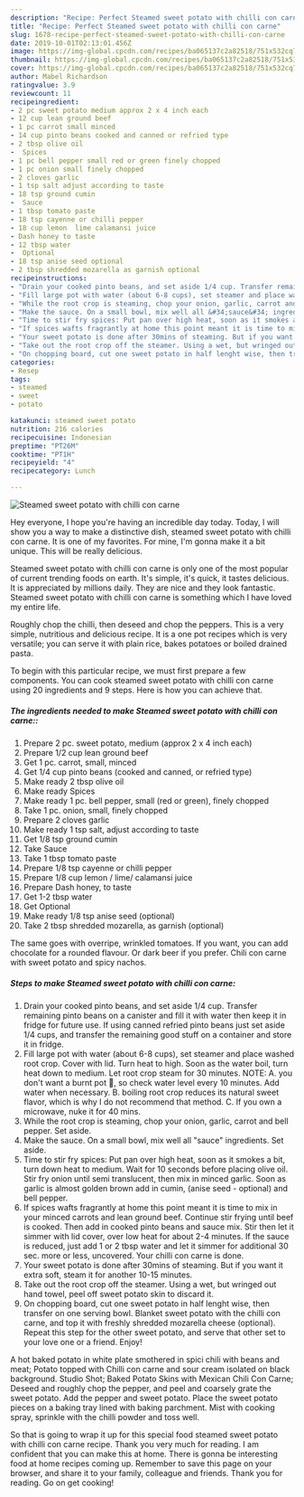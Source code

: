 ```yaml
---
description: "Recipe: Perfect Steamed sweet potato with chilli con carne"
title: "Recipe: Perfect Steamed sweet potato with chilli con carne"
slug: 1678-recipe-perfect-steamed-sweet-potato-with-chilli-con-carne
date: 2019-10-01T02:13:01.456Z
image: https://img-global.cpcdn.com/recipes/ba065137c2a82518/751x532cq70/steamed-sweet-potato-with-chilli-con-carne-recipe-main-photo.jpg
thumbnail: https://img-global.cpcdn.com/recipes/ba065137c2a82518/751x532cq70/steamed-sweet-potato-with-chilli-con-carne-recipe-main-photo.jpg
cover: https://img-global.cpcdn.com/recipes/ba065137c2a82518/751x532cq70/steamed-sweet-potato-with-chilli-con-carne-recipe-main-photo.jpg
author: Mabel Richardson
ratingvalue: 3.9
reviewcount: 11
recipeingredient:
- 2 pc sweet potato medium approx 2 x 4 inch each
- 12 cup lean ground beef
- 1 pc carrot small minced
- 14 cup pinto beans cooked and canned or refried type
- 2 tbsp olive oil
-  Spices
- 1 pc bell pepper small red or green finely chopped
- 1 pc onion small finely chopped
- 2 cloves garlic
- 1 tsp salt adjust according to taste
- 18 tsp ground cumin
-  Sauce
- 1 tbsp tomato paste
- 18 tsp cayenne or chilli pepper
- 18 cup lemon  lime calamansi juice
- Dash honey to taste
- 12 tbsp water
-  Optional
- 18 tsp anise seed optional
- 2 tbsp shredded mozarella as garnish optional
recipeinstructions:
- "Drain your cooked pinto beans, and set aside 1/4 cup. Transfer remaining pinto beans on a canister and fill it with water then keep it in fridge for future use. If using canned refried pinto beans just set aside 1/4 cups, and transfer the remaining good stuff on a container and store it in fridge."
- "Fill large pot with water (about 6-8 cups), set steamer and place washed root crop. Cover with lid. Turn heat to high. Soon as the water boil, turn heat down to medium. Let root crop steam for 30 minutes. NOTE: A. you don&#39;t want a burnt pot 🤭, so check water level every 10 minutes. Add water when necessary. B. boiling root crop reduces its natural sweet flavor, which is why I do not recommend that method. C. If you own a microwave, nuke it for 40 mins."
- "While the root crop is steaming, chop your onion, garlic, carrot and bell pepper. Set aside."
- "Make the sauce. On a small bowl, mix well all &#34;sauce&#34; ingredients. Set aside."
- "Time to stir fry spices: Put pan over high heat, soon as it smokes a bit, turn down heat to medium. Wait for 10 seconds before placing olive oil. Stir fry onion until semi translucent, then mix in minced garlic. Soon as garlic is almost golden brown add in cumin, (anise seed - optional) and bell pepper."
- "If spices wafts fragrantly at home this point meant it is time to mix in your minced carrots and lean ground beef. Continue stir frying until beef is cooked. Then add in cooked pinto beans and sauce mix. Stir then let it simmer with lid cover, over low heat for about 2-4 minutes. If the sauce is reduced, just add 1 or 2 tbsp water and let it simmer for additional 30 sec. more or less, uncovered. Your chilli con carne is done."
- "Your sweet potato is done after 30mins of steaming. But if you want it extra soft, steam it for another 10-15 minutes."
- "Take out the root crop off the steamer. Using a wet, but wringed out hand towel, peel off sweet potato skin to discard it."
- "On chopping board, cut one sweet potato in half lenght wise, then transfer on one serving bowl. Blanket sweet potato with the chilli con carne, and top it with freshly shredded mozarella cheese (optional). Repeat this step for the other sweet potato, and serve that other set to your love one or a friend. Enjoy!"
categories:
- Resep
tags:
- steamed
- sweet
- potato

katakunci: steamed sweet potato
nutrition: 216 calories
recipecuisine: Indonesian
preptime: "PT26M"
cooktime: "PT1H"
recipeyield: "4"
recipecategory: Lunch

---
```



![Steamed sweet potato with chilli con carne](https://img-global.cpcdn.com/recipes/ba065137c2a82518/751x532cq70/steamed-sweet-potato-with-chilli-con-carne-recipe-main-photo.jpg)

Hey everyone, I hope you're having an incredible day today. Today, I will show you a way to make a distinctive dish, steamed sweet potato with chilli con carne. It is one of my favorites. For mine, I'm gonna make it a bit unique. This will be really delicious.

Steamed sweet potato with chilli con carne is only one of the most popular of current trending foods on earth. It's simple, it's quick, it tastes delicious. It is appreciated by millions daily. They are nice and they look fantastic. Steamed sweet potato with chilli con carne is something which I have loved my entire life.

Roughly chop the chilli, then deseed and chop the peppers. This is a very simple, nutritious and delicious recipe. It is a one pot recipes which is very versatile; you can serve it with plain rice, bakes potatoes or boiled drained pasta.


To begin with this particular recipe, we must first prepare a few components. You can cook steamed sweet potato with chilli con carne using 20 ingredients and 9 steps. Here is how you can achieve that.

##### The ingredients needed to make Steamed sweet potato with chilli con carne::

1. Prepare 2 pc. sweet potato, medium (approx 2 x 4 inch each)
1. Prepare 1/2 cup lean ground beef
1. Get 1 pc. carrot, small, minced
1. Get 1/4 cup pinto beans (cooked and canned, or refried type)
1. Make ready 2 tbsp olive oil
1. Make ready  Spices
1. Make ready 1 pc. bell pepper, small (red or green), finely chopped
1. Take 1 pc. onion, small, finely chopped
1. Prepare 2 cloves garlic
1. Make ready 1 tsp salt, adjust according to taste
1. Get 1/8 tsp ground cumin
1. Take  Sauce
1. Take 1 tbsp tomato paste
1. Prepare 1/8 tsp cayenne or chilli pepper
1. Prepare 1/8 cup lemon / lime/ calamansi juice
1. Prepare Dash honey, to taste
1. Get 1-2 tbsp water
1. Get  Optional
1. Make ready 1/8 tsp anise seed (optional)
1. Take 2 tbsp shredded mozarella, as garnish (optional)


The same goes with overripe, wrinkled tomatoes. If you want, you can add chocolate for a rounded flavour. Or dark beer if you prefer. Chili con carne with sweet potato and spicy nachos. 

##### Steps to make Steamed sweet potato with chilli con carne:

1. Drain your cooked pinto beans, and set aside 1/4 cup. Transfer remaining pinto beans on a canister and fill it with water then keep it in fridge for future use. If using canned refried pinto beans just set aside 1/4 cups, and transfer the remaining good stuff on a container and store it in fridge.
1. Fill large pot with water (about 6-8 cups), set steamer and place washed root crop. Cover with lid. Turn heat to high. Soon as the water boil, turn heat down to medium. Let root crop steam for 30 minutes. NOTE: A. you don&#39;t want a burnt pot 🤭, so check water level every 10 minutes. Add water when necessary. B. boiling root crop reduces its natural sweet flavor, which is why I do not recommend that method. C. If you own a microwave, nuke it for 40 mins.
1. While the root crop is steaming, chop your onion, garlic, carrot and bell pepper. Set aside.
1. Make the sauce. On a small bowl, mix well all &#34;sauce&#34; ingredients. Set aside.
1. Time to stir fry spices: Put pan over high heat, soon as it smokes a bit, turn down heat to medium. Wait for 10 seconds before placing olive oil. Stir fry onion until semi translucent, then mix in minced garlic. Soon as garlic is almost golden brown add in cumin, (anise seed - optional) and bell pepper.
1. If spices wafts fragrantly at home this point meant it is time to mix in your minced carrots and lean ground beef. Continue stir frying until beef is cooked. Then add in cooked pinto beans and sauce mix. Stir then let it simmer with lid cover, over low heat for about 2-4 minutes. If the sauce is reduced, just add 1 or 2 tbsp water and let it simmer for additional 30 sec. more or less, uncovered. Your chilli con carne is done.
1. Your sweet potato is done after 30mins of steaming. But if you want it extra soft, steam it for another 10-15 minutes.
1. Take out the root crop off the steamer. Using a wet, but wringed out hand towel, peel off sweet potato skin to discard it.
1. On chopping board, cut one sweet potato in half lenght wise, then transfer on one serving bowl. Blanket sweet potato with the chilli con carne, and top it with freshly shredded mozarella cheese (optional). Repeat this step for the other sweet potato, and serve that other set to your love one or a friend. Enjoy!


A hot baked potato in white plate smothered in spici chili with beans and meat; Potato topped with Chilli con carne and sour cream isolated on black background. Studio Shot; Baked Potato Skins with Mexican Chili Con Carne; Deseed and roughly chop the pepper, and peel and coarsely grate the sweet potato. Add the pepper and sweet potato. Place the sweet potato pieces on a baking tray lined with baking parchment. Mist with cooking spray, sprinkle with the chilli powder and toss well. 

So that is going to wrap it up for this special food steamed sweet potato with chilli con carne recipe. Thank you very much for reading. I am confident that you can make this at home. There is gonna be interesting food at home recipes coming up. Remember to save this page on your browser, and share it to your family, colleague and friends. Thank you for reading. Go on get cooking!
